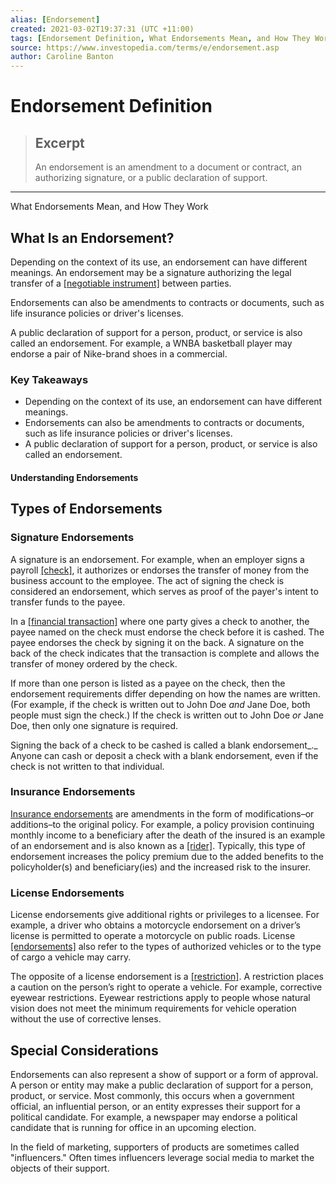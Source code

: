 ```yaml
---
alias: [Endorsement]
created: 2021-03-02T19:37:31 (UTC +11:00)
tags: [Endorsement Definition, What Endorsements Mean, and How They Work]
source: https://www.investopedia.com/terms/e/endorsement.asp
author: Caroline Banton
---
```


# Endorsement Definition

> ## Excerpt
> An endorsement is an amendment to a document or contract, an authorizing signature, or a public declaration of support.

---

What Endorsements Mean, and How They Work
## What Is an Endorsement?

Depending on the context of its use, an endorsement can have different meanings. An endorsement may be a signature authorizing the legal transfer of a [[negotiable instrument]](https://www.investopedia.com/terms/n/negotiable-instrument.asp) between parties. 

Endorsements can also be amendments to contracts or documents, such as life insurance policies or driver's licenses.

A public declaration of support for a person, product, or service is also called an endorsement. For example, a WNBA basketball player may endorse a pair of Nike-brand shoes in a commercial.

### Key Takeaways

-   Depending on the context of its use, an endorsement can have different meanings.
-   Endorsements can also be amendments to contracts or documents, such as life insurance policies or driver's licenses.
-   A public declaration of support for a person, product, or service is also called an endorsement.

#### Understanding Endorsements

## Types of Endorsements

### Signature Endorsements

A signature is an endorsement. For example, when an employer signs a payroll [[check]](https://www.investopedia.com/terms/c/check.asp), it authorizes or endorses the transfer of money from the business account to the employee. The act of signing the check is considered an endorsement, which serves as proof of the payer's intent to transfer funds to the payee.

In a [[financial transaction]](https://www.investopedia.com/articles/financial-theory/09/risk-free-rate-return.asp) where one party gives a check to another, the payee named on the check must endorse the check before it is cashed. The payee endorses the check by signing it on the back. A signature on the back of the check indicates that the transaction is complete and allows the transfer of money ordered by the check.

If more than one person is listed as a payee on the check, then the endorsement requirements differ depending on how the names are written. (For example, if the check is written out to John Doe _and_ Jane Doe, both people must sign the check.) If the check is written out to John Doe _or_ Jane Doe, then only one signature is required.

Signing the back of a check to be cashed is called a blank endorsement_._ Anyone can cash or deposit a check with a blank endorsement, even if the check is not written to that individual.

### Insurance Endorsements

[Insurance endorsements](https://www.investopedia.com/terms/b/blanket-additional-insured-endorsement.asp) are amendments in the form of modifications–or additions–to the original policy. For example, a policy provision continuing monthly income to a beneficiary after the death of the insured is an example of an endorsement and is also known as a [[rider]](https://www.investopedia.com/terms/r/rider.asp). Typically, this type of endorsement increases the policy premium due to the added benefits to the policyholder(s) and beneficiary(ies) and the increased risk to the insurer.

### License Endorsements

License endorsements give additional rights or privileges to a licensee. For example, a driver who obtains a motorcycle endorsement on a driver’s license is permitted to operate a motorcycle on public roads. License [[endorsements]](https://www.investopedia.com/articles/markets/080916/what-michael-phelpss-net-worth-vua.asp) also refer to the types of authorized vehicles or to the type of cargo a vehicle may carry.

The opposite of a license endorsement is a [[restriction]](https://www.investopedia.com/terms/f/field_of_use.asp). A restriction places a caution on the person’s right to operate a vehicle. For example, corrective eyewear restrictions. Eyewear restrictions apply to people whose natural vision does not meet the minimum requirements for vehicle operation without the use of corrective lenses.

## Special Considerations

Endorsements can also represent a show of support or a form of approval. A person or entity may make a public declaration of support for a person, product, or service. Most commonly, this occurs when a government official, an influential person, or an entity expresses their support for a political candidate. For example, a newspaper may endorse a political candidate that is running for office in an upcoming election.

In the field of marketing, supporters of products are sometimes called "influencers." Often times influencers leverage social media to market the objects of their support.
